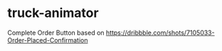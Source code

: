 # truck-animator
Complete Order Button based on https://dribbble.com/shots/7105033-Order-Placed-Confirmation
